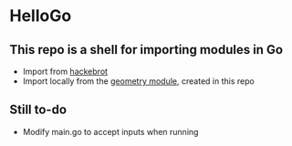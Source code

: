 # HelloGo

## This repo is a shell for importing modules in Go

* Import from [hackebrot](https://github.com/hackebrot/turtle)
* Import locally from the [geometry module](geometry), created in this repo


## Still to-do

* Modify main.go to accept inputs when running
